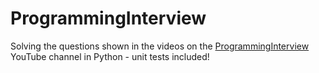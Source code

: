 # ProgrammingInterview

Solving the questions shown in the videos on the
[ProgrammingInterview](http://www.youtube.com/user/ProgrammingInterview/videos)
YouTube channel in Python - unit tests included!

